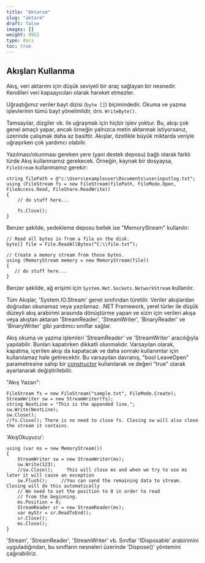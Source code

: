 ```yaml
---
title: "Aktarım"
slug: "aktarm"
draft: false
images: []
weight: 9952
type: docs
toc: true
---
```


## Akışları Kullanma
Akış, veri aktarımı için düşük seviyeli bir araç sağlayan bir nesnedir. Kendileri veri kapsayıcıları olarak hareket etmezler.

Uğraştığımız veriler bayt dizisi (`byte []`) biçimindedir. Okuma ve yazma işlevlerinin tümü bayt yönelimlidir, örn. `WriteByte()`.

Tamsayılar, dizgiler vb. ile uğraşmak için hiçbir işlev yoktur. Bu, akışı çok genel amaçlı yapar, ancak örneğin yalnızca metin aktarmak istiyorsanız, üzerinde çalışmak daha az basittir. Akışlar, özellikle büyük miktarda veriyle uğraşırken çok yardımcı olabilir.

Yazılması/okunması gereken yere (yani destek deposu) bağlı olarak farklı türde Akış kullanmamız gerekecek. Örneğin, kaynak bir dosyaysa, `FileStream` kullanmamız gerekir:

    string filePath = @"c:\Users\exampleuser\Documents\userinputlog.txt";
    using (FileStream fs = new FileStream(filePath, FileMode.Open, FileAccess.Read, FileShare.ReadWrite))
    {
        // do stuff here...
    
        fs.Close();
    }

Benzer şekilde, yedekleme deposu bellek ise "MemoryStream" kullanılır:

    // Read all bytes in from a file on the disk.
    byte[] file = File.ReadAllBytes(“C:\\file.txt”);

    // Create a memory stream from those bytes.
    using (MemoryStream memory = new MemoryStream(file))
    {
       // do stuff here...
    }

Benzer şekilde, ağ erişimi için `System.Net.Sockets.NetworkStream` kullanılır.

Tüm Akışlar, 'System.IO.Stream' genel sınıfından türetilir. Veriler akışlardan doğrudan okunamaz veya yazılamaz. .NET Framework, yerel türler ile düşük düzeyli akış arabirimi arasında dönüştürme yapan ve sizin için verileri akışa veya akıştan aktaran 'StreamReader', 'StreamWriter', 'BinaryReader' ve 'BinaryWriter' gibi yardımcı sınıflar sağlar.

Akış okuma ve yazma işlemleri 'StreamReader' ve 'StreamWriter' aracılığıyla yapılabilir. Bunları kapatırken dikkatli olunmalıdır. Varsayılan olarak, kapatma, içerilen akışı da kapatacak ve daha sonraki kullanımlar için kullanılamaz hale getirecektir. Bu varsayılan davranış, "bool LeaveOpen" parametresine sahip bir [constructor][1] kullanılarak ve değeri "true" olarak ayarlanarak değiştirilebilir.


"Akış Yazarı":

    FileStream fs = new FileStream("sample.txt", FileMode.Create);
    StreamWriter sw = new StreamWriter(fs);
    string NextLine = "This is the appended line.";
    sw.Write(NextLine);
    sw.Close();
    //fs.Close(); There is no need to close fs. Closing sw will also close the stream it contains.

'AkışOkuyucu':

    using (var ms = new MemoryStream())
    {
        StreamWriter sw = new StreamWriter(ms);
        sw.Write(123);
        //sw.Close();     This will close ms and when we try to use ms later it will cause an exception
        sw.Flush();     //You can send the remaining data to stream. Closing will do this automatically
        // We need to set the position to 0 in order to read 
        // from the beginning.
        ms.Position = 0;
        StreamReader sr = new StreamReader(ms);
        var myStr = sr.ReadToEnd();
        sr.Close();
        ms.Close();
    }

'Stream', 'StreamReader', 'StreamWriter' vb. Sınıflar 'IDisposable' arabirimini uyguladığından, bu sınıfların nesneleri üzerinde 'Dispose()' yöntemini çağırabiliriz.


[1]: https://msdn.microsoft.com/en-us/library/gg712952(v=vs.110).aspx

